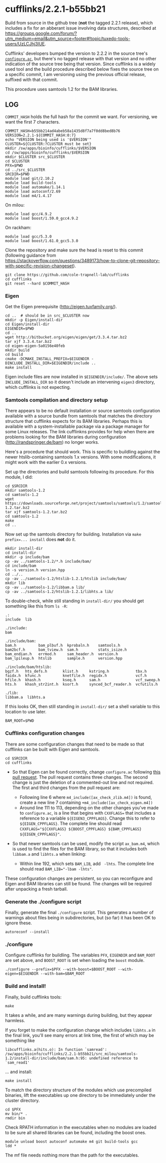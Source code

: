 cufflinks/2.2.1-b55bb21
=======================

Build from source in the github tree (**not** the tagged 2.2.1 release), which includes a
fix for an abberant issue involving data structures, described at
<https://groups.google.com/forum/?utm_medium=email&utm_source=footer#!topic/tuxedo-tools-users/UzLCJhj3lUE>.

Cufflinks' developers bumped the version to 2.2.2 in the source tree's
[`configure.ac`](https://github.com/cole-trapnell-lab/cufflinks/blame/master/configure.ac),
but there's no tagged release with that version and no other indication of the
source tree being that version.  Since cufflinks is a widely used tool and the
build procedure described below fixes the source tree on a specific commit, I
am versioning using the previous official release, suffixed with that commit.

This procedure uses samtools 1.2 for the BAM libraries.


LOG
---

`COMMIT_HASH` holds the full hash for the commit we want.  For versioning, we want the first 7 characters.

    COMMIT_HASH=b55bb214ad4abeb58a1435d8f7a7f0dd8bed8b76
    VERSION=2.2.1-${COMMIT_HASH:0:7}
    echo "VERSION being used is '$VERSION'"
    CLUSTER=${CLUSTER:?CLUSTER must be set}
    mkdir /sw/apps/bioinfo/cufflinks/$VERSION
    cd /sw/apps/bioinfo/cufflinks/$VERSION
    mkdir $CLUSTER src_$CLUSTER
    cd $CLUSTER
    PFX=$PWD
    cd ../src_$CLUSTER
    SRCDIR=$PWD
    module load git/2.10.2
    module load build-tools
    module load automake/1.14.1
    module load autoconf/2.69
    module load m4/1.4.17

On milou:

    module load gcc/4.9.2
    module load boost/1.59.0_gcc4.9.2

On rackham:

    module load gcc/5.3.0
    module load boost/1.61.0_gcc5.3.0

Clone the repository and make sure the head is reset to this commit
(following guidance from <https://stackoverflow.com/questions/3489173/how-to-clone-git-repository-with-specific-revision-changeset>).

    git clone https://github.com/cole-trapnell-lab/cufflinks
    cd cufflinks
    git reset --hard $COMMIT_HASH

### Eigen

Get the Eigen prerequisite (<http://eigen.tuxfamily.org/>).

    cd ..  # should be in src_$CLUSTER now
    mkdir -p Eigen/install-dir
    cd Eigen/install-dir
    EIGENDIR=$PWD
    cd ..
    wget http://bitbucket.org/eigen/eigen/get/3.3.4.tar.bz2
    tar xjf 3.3.4.tar.bz2
    cd eigen-eigen-5a0156e40feb
    mkdir build
    cd build
    cmake -DCMAKE_INSTALL_PREFIX=$EIGENDIR -DINCLUDE_INSTALL_DIR=$EIGENDIR/include ..
    make install

Eigen include files are now installed in `$EIGENDIR/include/`.  The above sets
`INCLUDE_INSTALL_DIR` so it doesn't include an intervening `eigen3` directory,
which cufflinks is not expecting.

### Samtools compilation and directory setup

There appears to be no default installation or source samtools configuration
available with a source bundle from samtools that matches the directory
structure that cufflinks expects for its BAM libraries.  Perhaps this is
available with a system-installable package via a package manager for some
Linux releases.  The link cufflinkns provides for help when there are problems
looking for the BAM libraries during configuration (http://randspringer.de/bam)
no longer works.

Here's a procedure that should work.  This is specific to buildling against the
newer htslib-containing samtools 1.x versions.  With some modifications, it
might work with the earlier 0.x versions.

Set up the directories and build samtools following its procedure.  For this
module, I did:

    cd $SRCDIR
    mkdir samtools-1.2
    cd samtools-1.2
    wget https://downloads.sourceforge.net/project/samtools/samtools/1.2/samtools-1.2.tar.bz2
    tar xjf samtools-1.2.tar.bz2
    cd samtools-1.2
    make
    cd ..

Now set up the samtools directory for building.  Installation via `make prefix=... install` does **not** do it.

    mkdir install-dir
    cd install-dir
    mkdir -p include/bam
    cp -av ../samtools-1.2/*.h include/bam/
    cd include/bam
    ln -s version.h version.hpp
    cd ../..
    cp -av ../samtools-1.2/htslib-1.2.1/htslib include/bam/
    mkdir lib
    cp -av ../samtools-1.2/libbam.a lib/
    cp -av ../samtools-1.2/htslib-1.2.1/libhts.a lib/

To double-check, while still standing in `install-dir/` you should get something like this from `ls -R`:

    .:
    include  lib

    ./include:
    bam

    ./include/bam:
    bam.h          bam_plbuf.h  kprobaln.h    samtools.h
    bam2bcf.h      bam_tview.h  sam.h         stats_isize.h
    bam_endian.h   errmod.h     sam_header.h  version.h
    bam_lpileup.h  htslib       sample.h      version.hpp

    ./include/bam/htslib:
    bgzf.h   hts_defs.h       klist.h     kstring.h            tbx.h
    faidx.h  kfunc.h          knetfile.h  regidx.h             vcf.h
    hfile.h  khash.h          kseq.h      sam.h                vcf_sweep.h
    hts.h    khash_str2int.h  ksort.h     synced_bcf_reader.h  vcfutils.h

    ./lib:
    libbam.a  libhts.a

If this looks OK, then still standing in `install-dir/` set a shell variable to this location to use later.

    BAM_ROOT=$PWD

### Cufflinks configuration changes

There are some configuration changes that need to be made so that cufflinks can be built with Eigen and samtools.

    cd $SRCDIR
    cd cufflinks

* So that Eigen can be found correctly, change `configure.ac` following [this pull request](https://github.com/cole-trapnell-lab/cufflinks/pull/76/commits/cdcf9c85468c8ea057f618132675c05dd00f03be).  The pull request contains three changes.  The second change is just the deletion of a commented-out line and not required.  The first and third changes from the pull request are:
    * Following line 6 where `m4_include([ax_check_zlib.m4])` is found, create a new line 7 containing `+m4_include([ax_check_eigen.m4])`
    * Around line 111 to 113, depending on the other changes you've made to `configure.ac`, is a line that begins with `CXXFLAGS=` that includes a reference to a variable `${EIGEN3_CPPFLAGS}`.  Change this to refer to `${EIGEN_CPPFLAGS}`.  The complete line should read `CXXFLAGS="${CXXFLAGS} ${BOOST_CPPFLAGS} ${BAM_CPPFLAGS} ${EIGEN_CPPFLAGS}"`.

* So that newer samtools can be used, modify the script `ax_bam.m4`, which is used to find the files for the BAM library, so that it includes both `libbam.a` and `libhts.a` when linking:
    * Within line 192, which sets `BAM_LIB`, add ` -lhts`.  The complete line should read `BAM_LIB="-lbam -lhts"`.

These configuration changes are persistent, so you can reconfigure and Eigen
and BAM libraries can still be found.  The changes will be required after
unpacking a fresh tarball.

### Generate the ./configure script

Finally, generate the final `./configure` script.  This generates a number of
warnings about files being in subdirectories, but (so far) it has been OK to
ignore these.

    autoreconf --install

### ./configure

Configure cufflinks for buildling.  The variables `PFX`, `EIGENDIR` and
`BAM_ROOT` are set above, and `BOOST_ROOT` is set when loading the `boost`
module.

    ./configure --prefix=$PFX --with-boost=$BOOST_ROOT --with-eigen=$EIGENDIR --with-bam=$BAM_ROOT

### Build and install!

Finally, build cufflinks tools:

    make

It takes a while, and are many warnings during building, but they appear
harmless.

If you forget to make the configuration change which includes `libhts.a` in the
final link, you'll see many errors at link time, the first of which may be
something like

    libcufflinks.a(hits.o): In function `samread':
    /sw/apps/bioinfo/cufflinks/2.2.1-b55bb21/src_milou/samtools-1.2/install-dir/include/bam/sam.h:95: undefined reference to `sam_read1'

... and install:

    make install

To match the directory structure of the modules which use precompiled binaries,
lift the executables up one directory to be immediately under the cluster
directory.

    cd $PFX
    mv bin/* .
    rmdir bin

Check RPATH information in the executables when no modules are loaded to be
sure all shared libraries can be found, including the boost ones.

    module unload boost autoconf automake m4 git build-tools gcc
    ldd *

The mf file needs nothing more than the path for the executables.
